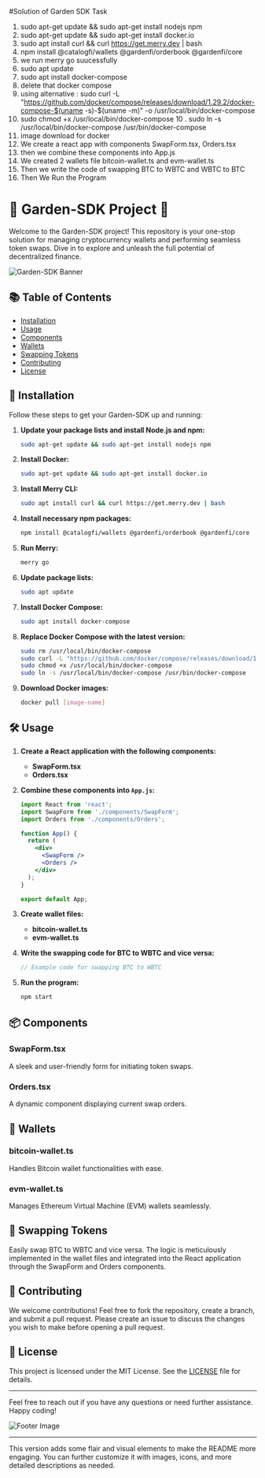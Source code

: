 #Solution of Garden SDK Task


1. sudo apt-get update && sudo apt-get install nodejs npm
2. sudo apt-get update && sudo apt-get install docker.io
3. sudo apt install curl && curl https://get.merry.dev | bash
4. npm install @catalogfi/wallets @gardenfi/orderbook @gardenfi/core
5. we run merry go suucessfully 
6. sudo apt update
7. sudo apt install docker-compose
8. delete that docker compose
9. using alternative : sudo curl -L "https://github.com/docker/compose/releases/download/1.29.2/docker-compose-$(uname -s)-$(uname -m)" -o /usr/local/bin/docker-compose
10. sudo chmod +x /usr/local/bin/docker-compose
10 . sudo ln -s /usr/local/bin/docker-compose /usr/bin/docker-compose
11. image download for docker
12. We create a react app with components SwapForm.tsx, Orders.tsx
13. then we combine these components into App.js
14. We created 2 wallets file bitcoin-wallet.ts and evm-wallet.ts
15. Then we write the code of swapping BTC to WBTC and WBTC to BTC
16. Then We Run the Program



# 🌿 Garden-SDK Project 🌿

Welcome to the Garden-SDK project! This repository is your one-stop solution for managing cryptocurrency wallets and performing seamless token swaps. Dive in to explore and unleash the full potential of decentralized finance.

![Garden-SDK Banner](https://your-image-url.com/banner.png)

## 📚 Table of Contents

- [Installation](#installation)
- [Usage](#usage)
- [Components](#components)
- [Wallets](#wallets)
- [Swapping Tokens](#swapping-tokens)
- [Contributing](#contributing)
- [License](#license)

## 🚀 Installation

Follow these steps to get your Garden-SDK up and running:

1. **Update your package lists and install Node.js and npm:**

    ```sh
    sudo apt-get update && sudo apt-get install nodejs npm
    ```

2. **Install Docker:**

    ```sh
    sudo apt-get update && sudo apt-get install docker.io
    ```

3. **Install Merry CLI:**

    ```sh
    sudo apt install curl && curl https://get.merry.dev | bash
    ```

4. **Install necessary npm packages:**

    ```sh
    npm install @catalogfi/wallets @gardenfi/orderbook @gardenfi/core
    ```

5. **Run Merry:**

    ```sh
    merry go
    ```

6. **Update package lists:**

    ```sh
    sudo apt update
    ```

7. **Install Docker Compose:**

    ```sh
    sudo apt install docker-compose
    ```

8. **Replace Docker Compose with the latest version:**

    ```sh
    sudo rm /usr/local/bin/docker-compose
    sudo curl -L "https://github.com/docker/compose/releases/download/1.29.2/docker-compose-$(uname -s)-$(uname -m)" -o /usr/local/bin/docker-compose
    sudo chmod +x /usr/local/bin/docker-compose
    sudo ln -s /usr/local/bin/docker-compose /usr/bin/docker-compose
    ```

9. **Download Docker images:**

    ```sh
    docker pull [image-name]
    ```

## 🛠️ Usage

1. **Create a React application with the following components:**

    - **SwapForm.tsx**
    - **Orders.tsx**

2. **Combine these components into `App.js`:**

    ```jsx
    import React from 'react';
    import SwapForm from './components/SwapForm';
    import Orders from './components/Orders';

    function App() {
      return (
        <div>
          <SwapForm />
          <Orders />
        </div>
      );
    }

    export default App;
    ```

3. **Create wallet files:**

    - **bitcoin-wallet.ts**
    - **evm-wallet.ts**

4. **Write the swapping code for BTC to WBTC and vice versa:**

    ```ts
    // Example code for swapping BTC to WBTC
    ```

5. **Run the program:**

    ```sh
    npm start
    ```

## 📦 Components

### SwapForm.tsx

A sleek and user-friendly form for initiating token swaps.

### Orders.tsx

A dynamic component displaying current swap orders.

## 💼 Wallets

### bitcoin-wallet.ts

Handles Bitcoin wallet functionalities with ease.

### evm-wallet.ts

Manages Ethereum Virtual Machine (EVM) wallets seamlessly.

## 🔄 Swapping Tokens

Easily swap BTC to WBTC and vice versa. The logic is meticulously implemented in the wallet files and integrated into the React application through the SwapForm and Orders components.

## 🤝 Contributing

We welcome contributions! Feel free to fork the repository, create a branch, and submit a pull request. Please create an issue to discuss the changes you wish to make before opening a pull request.

## 📜 License

This project is licensed under the MIT License. See the [LICENSE](LICENSE) file for details.

---

Feel free to reach out if you have any questions or need further assistance. Happy coding!

![Footer Image](https://your-image-url.com/footer.png)

---

This version adds some flair and visual elements to make the README more engaging. You can further customize it with images, icons, and more detailed descriptions as needed.
